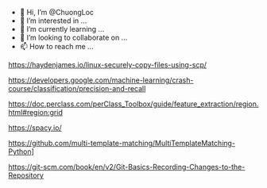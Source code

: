 - 👋 Hi, I’m @ChuongLoc
- 👀 I’m interested in ...
- 🌱 I’m currently learning ...
- 💞️ I’m looking to collaborate on ...
- 📫 How to reach me ...

https://haydenjames.io/linux-securely-copy-files-using-scp/

https://developers.google.com/machine-learning/crash-course/classification/precision-and-recall

https://doc.perclass.com/perClass_Toolbox/guide/feature_extraction/region.html#region:grid

https://spacy.io/

https://github.com/multi-template-matching/MultiTemplateMatching-Python]

https://git-scm.com/book/en/v2/Git-Basics-Recording-Changes-to-the-Repository

<!---
ChuongLoc/ChuongLoc is a ✨ special ✨ repository because its `README.md` (this file) appears on your GitHub profile.
You can click the Preview link to take a look at your changes.
--->
